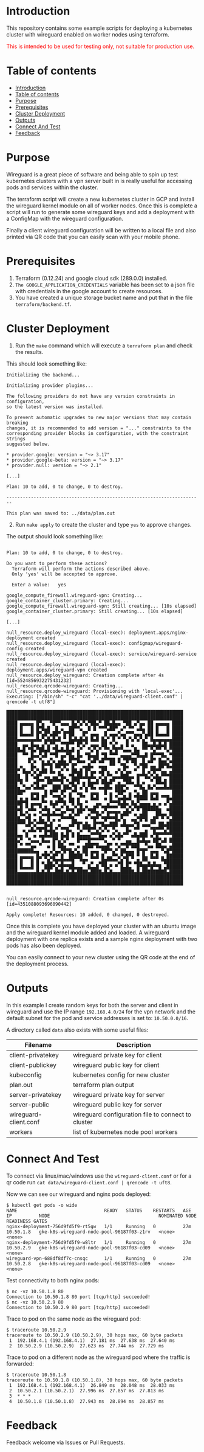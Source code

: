 Introduction
==============

This repository contains some example scripts for deploying a kubernetes cluster with wireguard enabled on worker nodes using terraform.

<span style="color:red">This is intended to be used for testing only, not suitable for production use.</span>

Table of contents
=================

<!--ts-->
   - [Introduction](#introduction)
   - [Table of contents](#table-of-contents)
   - [Purpose](#purpose)
   - [Prerequisites](#prerequisites)
   - [Cluster Deployment](#cluster-deployment)
   - [Outputs](#outputs)
   - [Connect And Test](#connect-and-test)
   - [Feedback](#feedback)
<!--te-->

Purpose
=================

Wireguard is a great piece of software and being able to spin up test kubernetes clusters with a vpn server built in is really useful for accessing pods and services within the cluster.

The terraform script will create a new kubernetes cluster in GCP and install the wireguard kernel module on all of worker nodes. Once this is complete a script will run to generate some wireguard keys and add a deployment with a ConfigMap with the wireguard configuration. 

Finally a client wireguard configuration will be written to a local file and also printed via QR code that you can easily scan with your mobile phone. 

Prerequisites
=================

1. Terraform (0.12.24) and google cloud sdk (289.0.0) installed.
2. `The GOOGLE_APPLICATION_CREDENTIALS` variable has been set to a json file with credentials in the google account to create resources.
3. You have created a unique storage bucket name and put that in the file `terraform/backend.tf`.


Cluster Deployment
=================

1. Run the `make` command which will execute a `terraform plan` and check the results.

This should look something like:
```
Initializing the backend...

Initializing provider plugins...

The following providers do not have any version constraints in configuration,
so the latest version was installed.

To prevent automatic upgrades to new major versions that may contain breaking
changes, it is recommended to add version = "..." constraints to the
corresponding provider blocks in configuration, with the constraint strings
suggested below.

* provider.google: version = "~> 3.17"
* provider.google-beta: version = "~> 3.17"
* provider.null: version = "~> 2.1"

[...]

Plan: 10 to add, 0 to change, 0 to destroy.

------------------------------------------------------------------------

This plan was saved to: ../data/plan.out

```


2. Run `make apply` to create the cluster and type `yes` to approve changes. 

The output should look something like:

```

Plan: 10 to add, 0 to change, 0 to destroy.

Do you want to perform these actions?
  Terraform will perform the actions described above.
  Only 'yes' will be accepted to approve.

  Enter a value:   yes

google_compute_firewall.wireguard-vpn: Creating...
google_container_cluster.primary: Creating...
google_compute_firewall.wireguard-vpn: Still creating... [10s elapsed]
google_container_cluster.primary: Still creating... [10s elapsed]

[...]

null_resource.deploy_wireguard (local-exec): deployment.apps/nginx-deployment created
null_resource.deploy_wireguard (local-exec): configmap/wireguard-config created
null_resource.deploy_wireguard (local-exec): service/wireguard-service created
null_resource.deploy_wireguard (local-exec): deployment.apps/wireguard-vpn created
null_resource.deploy_wireguard: Creation complete after 4s [id=5524856932275431232]
null_resource.qrcode-wireguard: Creating...
null_resource.qrcode-wireguard: Provisioning with 'local-exec'...
Executing: ["/bin/sh" "-c" "cat '../data/wireguard-client.conf' | qrencode -t utf8"]

█████████████████████████████████████████████████████████████████
█████████████████████████████████████████████████████████████████
████ ▄▄▄▄▄ █▀▄  ▀█▀▀▄▄▄ █▄▀▄▀▄▀██▄▀ ██▄█▄▄ ▀██ ▄▀▄▄ ██ ▄▄▄▄▄ ████
████ █   █ █▀█▄█  █ ▄  ██▀▀▄  █ █ ▀▀▀▄██▀ ▄▀ ▀▀ ▄█▄ ██ █   █ ████
████ █▄▄▄█ █▀▄█▀▄██▀ █▀██   █▀ ▄▄▄  █ ▄▄▄▀▄▄▀▀▀▄▄▄▀▄██ █▄▄▄█ ████
████▄▄▄▄▄▄▄█▄▀▄█▄█▄█ ▀ █▄█▄█▄█ █▄█ █▄▀ █ ▀ ▀▄▀▄▀▄▀▄▀ █▄▄▄▄▄▄▄████
████  ▄▄ █▄▄ ▄▀▄▀▀▄ ▀▀█▀▀ █▀▄▀ ▄▄▄ ██ ▀▄▀ ▄ █ ▄   ██▄▄█▄█▄█ █████
█████▄█ ▀█▄▀██▄█ ▀█▄█▄█▄█ ▄▀  ▀▄▀▄▀ ▀▀▄▀█▀▀▄▄▄ █▄ ▀▀ ▀▄▀▀ ▀▄▀████
████  ▀▀ █▄▄▀▄█ ▀▀█ ▄▄▀█▄ █▄ ▀█▄▄█ ▀█ ▀▀▀ ▄▄▄▄▀▀█▄▄█ █▀▀▀█▄ ▀████
████    █▀▄ ▀▄ ▄▀▄ ▄█▄ █▀▀█▄▄ ▀▄█▀▄█▀▀██ █ ▀█▀██  █ ▄█▀ █▄▄▀▄████
████ ▄   █▄  █▀▀█ ██▀█▀ █▀  ▄▄█▄  ▄▄▄ ▀▀  ▀█▄  ▀▄▀██ ▄▄ ██▀█▄████
████▀ █▄▄▀▄▀▄██ █▄ ▄▀ ▀ ██▄█ █▀▄▄ ▄█▀▄  ▄▀▄▀▄▄ ▀  █ ▄▀█▀▀▄▄ ▄████
█████  █ ▀▄█▀ ▄▄ ▄▄▀█▄ ▀█▄██▄█▄█▄ ▄▀▄▀▀▄▄▄███▄▄ █▀▀█▄▀▄█▄▀▀▀█████
████▀█ ▀  ▄█▀▀ ██▀▀▀█ ▀▄█▀█ ▄ █▄▄█ ██▄█▀ ▄ ▀██▄ █ ▄  ▀ ██▄█ █████
████▄ ▀▄▄▀▄█▄█▀  ███ ██▄▀█ ▄▀▄▀█▄ ▄▄██▄ ███▀▄  ▀▀█▄ █▄▀▄▄▄█▄█████
██████▀  ▄▄▄  █ █▀▀ █▀ ▄▀▀▄▄ ▀ ▄▄▄  █ ▄ ▀██▀ ▄ ▀▄ ██ ▄▄▄     ████
████ ▄ ▄ █▄█ █▀  ▀▀█▄▀ █▄ ▄▀▀  █▄█  ▄ █ ▀▄▄█▄█ ▀████ █▄█ ▀▀█▄████
██████▀█ ▄▄▄▄▀▀ █▄█▀▀█ ▀█ █▄ ▀   ▄▄  ▄▀▀▀█▄█▄ █▄▀▄▄▄▄ ▄ ▄ ▄▀▄████
████▄█ ▀▄█▄ ▀▄█▄ ▀▄▄▀ █▄▄▀▄█▄▀▄▄█▀ ▀█▀▀▀▀ ▀▀▄▀▄▀█▀██████▄  ▄█████
████ █▄▀▄ ▄ ▀▄▄█▄█▄▄█▀ ▄▀▄█▀  ▄▀▀█▄▀ █▀▀█▀▄██▀ ▄ ▄██   ██▄▄ █████
█████▄▄▀█ ▄ █▄ █ ▄ ▄▀▀▀▀█▄   ▀ ▀█▀ ▀█▀▀▀█▄▀▄  ▄▄▀█▀█ ▄█▀ ▀ ▀▄████
████▀▀▀▄█▀▄▀▀▀█▄█  ▄   ▄█▀█▀▄█▄ █▀▀█▄▄███ ▄█▄▄▄▀█ ▄▄▄▀▀ ██▄██████
████  ▄ ▄█▄▀█▀█▄█▄▀ ▀▀█▄  ▀▄▀▀█▀▀▄▀▄▀▄ ▀▄   █▄ ▀▀  ▄ ▀█▀▀▀▄▀█████
████▄▄ █  ▄ ▄▄█▄███ █▄█ █ █▄▄▄▄▀▀▀█▄▄ ▄▀▄█▄▀▀ ▄█▄███ ▄▀█▀▀▀▀▀████
████▄▀  ▀▄▄▄ █▄▄ █▀▄▀▄▀   █▀▀▀█▀▀▀▀▀▄  ▀ ▀  ▄▄  █▄█▄▄ ██▀▄█ █████
████ ▀ ▀▀▄▄ ▀  ▄ █ ██▄ ▀▀ ▄ ▄███▀█▄▄▄█▀ ▀▄▀▀█▀███  ▀▄▄ ██▄▄ ▄████
██████████▄▄  ▄ ▄▀▄▄▀█▀█▄▀▄ ██ ▄▄▄ ▀█▀▀▄▀ ██▄▄▄ █▀█▀ ▄▄▄ ▀▄█▀████
████ ▄▄▄▄▄ █▄▀█▀▄█▀ █  █████ ▀ █▄█ █ ▄▄▀▀▄▀▄█▀█ ▀ █▄ █▄█ ▄ ██████
████ █   █ █ ▄ █▄▀█▀█▀▀▀█  ▀█▀ ▄  ▄██▀▀▀▀▄█ █▄ ▄█▄▀▀▄ ▄  ▀███████
████ █▄▄▄█ █  ███▀▄▀█▀▀██▄▄▄  █▄▄█ ▀█▄▀ ▀ █▄█▄  █▀██▀█▀▀█ ▄██████
████▄▄▄▄▄▄▄█▄█▄█▄▄███▄█▄█▄████▄████▄█▄█▄▄▄█████▄█▄█████████▄█████
█████████████████████████████████████████████████████████████████
█████████████████████████████████████████████████████████████████


null_resource.qrcode-wireguard: Creation complete after 0s [id=4351088093696090442]

Apply complete! Resources: 10 added, 0 changed, 0 destroyed.
```


Once this is complete you have deployed your cluster with an ubuntu image and the wireguard kernel module added and loaded. A wireguard deployment with one replica exists and a sample nginx deployment with two pods has also been deployed.

You can easily connect to your new cluster using the QR code at the end of the deployment process.



Outputs
=================

In this example I create random keys for both the server and client in wireguard and use the IP range `192.168.4.0/24` for the vpn network and the default subnet for the pod and service addresses is set to: `10.50.0.0/16`. 

A directory called `data`  also exists with some useful files:

| Filename        | Description |
| ------------- | ----------------------------------|
| client-privatekey | wireguard private key for client |
| client-publickey | wireguard public key for client |
| kubeconfig | kubernetes config for new cluster |
| plan.out | terraform plan output |
| server-privatekey | wireguard private key for server |
| server-public  | wireguard public key for server |
| wireguard-client.conf | wireguard configuration file to connect to cluster |
| workers | list of kubernetes node pool workers |




Connect And Test
=================

To connect via linux/mac/windows use the `wireguard-client.conf` or for a qr code run `cat data/wireguard-client.conf | qrencode -t uft8`.

Now we can see our wireguard and nginx pods deployed:

```
$ kubectl get pods -o wide
NAME                                READY   STATUS    RESTARTS   AGE   IP          NODE                                        NOMINATED NODE   READINESS GATES
nginx-deployment-756d9fd5f9-rt5gw   1/1     Running   0          27m   10.50.1.8   gke-k8s-wireguard-node-pool-96187f03-z1rv   <none>           <none>
nginx-deployment-756d9fd5f9-w8ltr   1/1     Running   0          27m   10.50.2.9   gke-k8s-wireguard-node-pool-96187f03-cd09   <none>           <none>
wireguard-vpn-688df8df7c-cnsqc      1/1     Running   0          27m   10.50.2.8   gke-k8s-wireguard-node-pool-96187f03-cd09   <none>           <none>
```

Test connectivity to both nginx pods:

```
$ nc -vz 10.50.1.8 80
Connection to 10.50.1.8 80 port [tcp/http] succeeded!
$ nc -vz 10.50.2.9 80
Connection to 10.50.2.9 80 port [tcp/http] succeeded!
```

Trace to pod on the same node as the wireguard pod:
```
$ traceroute 10.50.2.9
traceroute to 10.50.2.9 (10.50.2.9), 30 hops max, 60 byte packets
 1  192.168.4.1 (192.168.4.1)  27.181 ms  27.638 ms  27.640 ms
 2  10.50.2.9 (10.50.2.9)  27.623 ms  27.744 ms  27.729 ms
```

Trace to pod on a different node as the wireguard pod where the traffic is forwarded:

```
$ traceroute 10.50.1.8
traceroute to 10.50.1.8 (10.50.1.8), 30 hops max, 60 byte packets
 1  192.168.4.1 (192.168.4.1)  26.849 ms  28.048 ms  28.033 ms
 2  10.50.2.1 (10.50.2.1)  27.996 ms  27.857 ms  27.813 ms
 3  * * *
 4  10.50.1.8 (10.50.1.8)  27.943 ms  28.894 ms  28.857 ms
```



Feedback
=================

Feedback welcome via Issues or Pull Requests.




